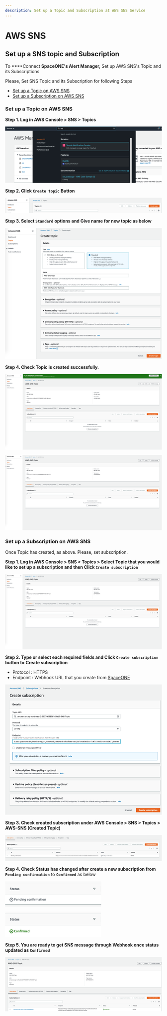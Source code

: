 ```yaml
---
description: Set up a Topic and Subscription at AWS SNS Service
---
```


# AWS SNS

## Set up a SNS topic and Subscription

To ****Connect **SpaceONE's Alert Manager,** Set up AWS SNS's Topic and its Subscriptions

Please, Set SNS Topic and its Subscription for following Steps

* [Set up a Topic on AWS SNS](aws-sns.md#set-up-a-topic-on-aws-sns)
* [Set up a Subscription on AWS SNS](aws-sns.md#set-up-a-subscription-on-aws-sns)

### Set up a Topic on AWS SNS

**Step 1. Log in AWS Console &gt; SNS &gt; Topics**

![](../../../.gitbook/assets/screen-shot-2021-06-28-at-13.54.56.png)

**Step 2. Click `Create topic`**  **Button**

![](../../../.gitbook/assets/screen-shot-2021-06-28-at-13.57.52.png)

**Step 3. Select `Standard`**  **options and Give name for new topic as below**

![](../../../.gitbook/assets/screen-shot-2021-06-28-at-14.02.27.png)

**Step 4. Check Topic is created successfully.** 

![](../../../.gitbook/assets/screen-shot-2021-06-29-at-11.41.33.png)

![](../../../.gitbook/assets/screen-shot-2021-06-29-at-11.48.57%20%281%29.png)

### Set up a Subscription on AWS SNS

Once Topic has created, as above. Please, set subscription. 

**Step 1. Log in AWS Console &gt; SNS &gt; Topics &gt; Select Topic that you would like to set up a subscription and then Click  `Create subscription`**

![](../../../.gitbook/assets/screen-shot-2021-06-29-at-11.48.57.png)

**Step 2.  Type or select each required fields and Click `Create subscription`** **button to** **Create subscription**

* Protocol : HTTPS
* Endpoint : Webhook URL that you create from [SpaceONE](./)

![](../../../.gitbook/assets/screen-shot-2021-06-29-at-13.32.56.png)

**Step 3.  Check created subscription under  AWS Console &gt; SNS &gt; Topics &gt; AWS-SNS \(Created Topic\)** 

![](../../../.gitbook/assets/screen-shot-2021-06-29-at-14.03.08.png)

  
**Step 4. Check Status has changed after create a new subscription from `Pending confirmation`** to  **`Confirmed`** as below  

![](../../../.gitbook/assets/screen-shot-2021-06-29-at-14.07.24.png)

![](../../../.gitbook/assets/screen-shot-2021-06-29-at-14.14.36.png)

**Step 5. You are ready to get SNS message through Webhook once status updated as `Confirmed`**

![](../../../.gitbook/assets/screen-shot-2021-06-29-at-14.16.38.png)

